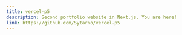 ```yaml
---
title: vercel-p5
description: Second portfolio website in Next.js. You are here!
link: https://github.com/Sytarno/vercel-p5
---
```




